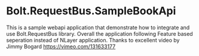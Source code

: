 # Bolt.RequestBus.SampleBookApi

This is a sample webapi application that demonstrate how to integrate and use Bolt.RequestBus library. Overall the application following Feature based seperation instead of NLayer application. Thanks to excellent video by Jimmy Bogard https://vimeo.com/131633177 
